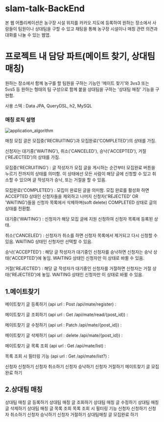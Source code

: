 # slam-talk-BackEnd
본 웹 어플리케이션은 농구장 시설 위치를 카카오 지도에 등록하여 원하는 장소에서 사람들이 팀원이나 상대팀을 구할 수 있고 채팅을 통해 농구장 시설이나 매칭 관련 의견과 대화를 나눌 수 있는 웹앱.

# 프로젝트 내 담당 파트(메이트 찾기, 상대팀 매칭)
원하는 장소에서 함께 농구를 할 팀원을 구하는 기능인 '메이트 찾기'와 3vs3 또는 5vs5 등 원하는 형태의 팀 구성으로 함께 붙을 상대팀을 구하는 '상대팀 매칭' 기능을 구현함.

사용 스텍 : Data JPA, QueryDSL, h2, MySQL


### 매칭 로직 설명
![application_algorithm](https://github.com/red481/slam-talk-backend/assets/72694104/bf81f520-0b4e-490e-98ee-f5d40b17a53f)

매칭 모집 글은 모집중('RECRUITING')과 모집완료('COMPLETED')의 상태를 가짐.

신청자는 대기중('WAITING'), 취소('CANCELED'), 승낙('ACCEPTED'), 거절('REJECTED')의 상태를 가짐.

모집중('RECRUITING') : 글 작성자가 모집 글을 게시하는 순간부터 모집완료 버튼을 누르기 전까지의 상태를 의미함. 이 상태에선 모든 사람이 해당 글에 신청할 수 있고 취소할 수 있으며 글 작성자가 승낙, 또는 거절을 할 수 있음.

모집완료('COMPLETED') : 모집이 완료된 글을 의미함. 모집 완료를 활성화 하면 ACCEPTED 상태인 신청자들을 제외하고 나머지 신청자('REJECTED' OR 'WAITING')들을 신청자 목록에서 삭제하며(soft delete) COMPLETED 상태로 글의 상태를 전환함.



대기중('WAITING') : 신청자가 해당 모집 글에 지원 신청하여 신청자 목록에 등록된 상태. 

취소('CANCELED') : 신청자가 취소를 하면 신청자 목록에서 제거되고 다시 신청할 수 있음. WAITING 상태인 신청자만 선택할 수 있음.

승낙('ACCEPTED') : 해당 글 작성자가 대기중인 신청자를 승낙하면 신청자는 승낙 상태('ACCEPTED')에 놓임. WAITING 상태인 신청자만 이 상태로 바뀔 수 있음.

거절('REJECTED') : 해당 글 작성자가 대기중인 신청자를 거절하면 신청자는 거절 상태('REJECTED')에 놓임. WAITING 상태인 신청자만 이 상태로 바뀔 수 있음.


## 1.메이트찾기
메이트찾기 글 등록하기 (api url : Post /api/mate/register) :


메이트찾기 글 조회하기 (api url : Get /api/mate/read/{post_id}) :

메이트찾기 글 수정하기 (api url : Patch /api/mate/{post_id}) :

메이트찾기 글 삭제하기 (api url : delete /api/mate/{post_id}) :

메이트찾기 글 목록 조회 (api url : Get /api/mate/list) :

목록 조회 시 필터링 기능 (api url : Get /api/mate/list?) :

신청자 신청하기
신청자 취소하기
신청자 승낙하기
신청자 거절하기
메이트찾기 글 모집완료 하기

## 2.상대팀 매칭
상대팀 매칭 글 등록하기
상대팀 매칭 글 조회하기
상대팀 매칭 글 수정하기
상대팀 매칭 글 삭제하기
상대팀 매칭 글 목록 조회
목록 조회 시 필터링 기능
신청자 신청하기
신청자 취소하기
신청자 승낙하기
신청자 거절하기
상대팀매칭 글 모집완료 하기

